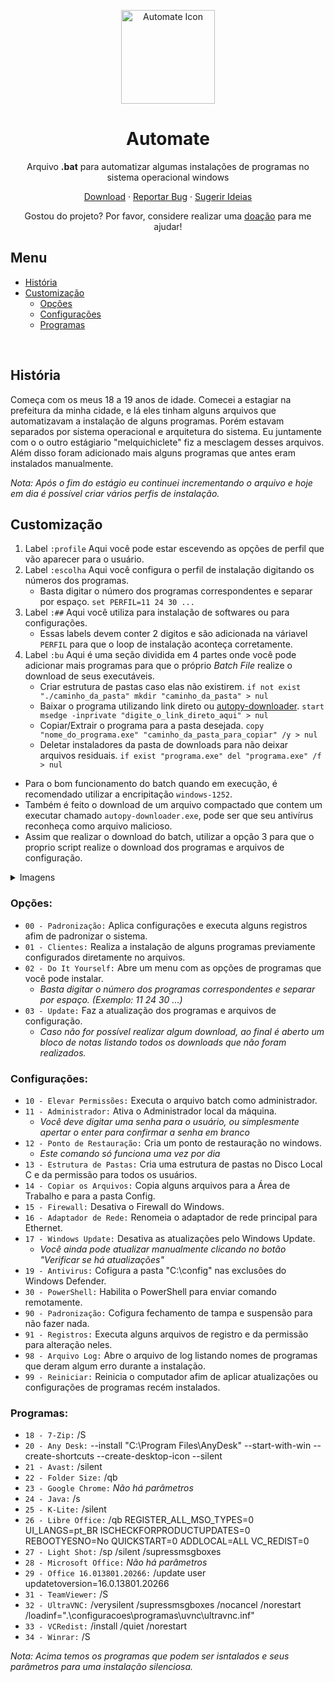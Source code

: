 <p align="center">
 <img width="150px" src="automate.ico" align="center" alt="Automate Icon"/>
 <h1 align="center">Automate</h1>
 <p align="center">Arquivo <strong>.bat</strong> para automatizar algumas instalações de programas no sistema operacional windows</p>
</p>

<p align="center">
    <a href="https://github.com/ylJeferson/automate">Download</a>
    ·
    <a href="https://github.com/ylJeferson/automate/issues/new/choose">Reportar Bug</a>
    ·
    <a href="https://github.com/ylJeferson/automate/issues/new/choose">Sugerir Ideias</a>
  </p>
<p align="center">Gostou do projeto? Por favor, considere realizar uma <a href="https://www.paypal.com/donate/?business=3G3JKT9E3ZKXU&no_recurring=0&item_name=Muito+obrigado%2C+com+este+apoio+pretendo+crescer+cada+vez+mais%21&currency_code=BRL">doação</a> para me ajudar!

## Menu

- [História](#história)
- [Customização](#customização)
  - [Opções](#opções)
  - [Configurações](#configurações)
  - [Programas](#programas)
<br>

## História

Começa com os meus 18 a 19 anos de idade.
Comecei a estagiar na prefeitura da minha cidade, e lá eles tinham alguns arquivos que automatizavam a instalação de alguns programas.
Porém estavam separados por sistema operacional e arquitetura do sistema.
Eu juntamente com o o outro estágiario "melquichiclete" fiz a mesclagem desses arquivos.
Além disso foram adicionado mais alguns programas que antes eram instalados manualmente.

_Nota: Após o fim do estágio eu continuei incrementando o arquivo e hoje em dia é possível criar vários perfis de instalação._
<br>

## Customização

1. Label `:profile` Aqui você pode estar escevendo as opções de perfil que vão aparecer para o usuário.
2. Label `:escolha` Aqui você configura o perfil de instalação digitando os números dos programas.
    - Basta digitar o número dos programas correspondentes e separar por espaço. `set PERFIL=11 24 30 ...`
3. Label `:##` Aqui você utiliza para instalação de softwares ou para configurações.
    - Essas labels devem conter 2 digitos e são adicionada na váriavel `PERFIL` para que o loop de instalação aconteça corretamente.
4. Label `:bu` Aqui é uma seção dividida em 4 partes onde você pode adicionar mais programas para que o próprio _Batch File_ realize o download de seus executáveis.
    - Criar estrutura de pastas caso elas não existirem. `if not exist "./caminho_da_pasta" mkdir "caminho_da_pasta" > nul`
    - Baixar o programa utilizando link direto ou [autopy-downloader](https://github.com/ylJeferson/autopy-downloader). `start msedge -inprivate "digite_o_link_direto_aqui" > nul`
    - Copiar/Extrair o programa para a pasta desejada. `copy "nome_do_programa.exe" "caminho_da_pasta_para_copiar" /y > nul`
    - Deletar instaladores da pasta de downloads para não deixar arquivos residuais. `if exist "programa.exe" del "programa.exe" /f > nul`
 - Para o bom funcionamento do batch quando em execução, é recomendado utilizar a encripitação `windows-1252`.
 - Também é feito o download de um arquivo compactado que contem um executar chamado `autopy-downloader.exe`, pode ser que seu antivírus reconheça como arquivo malicioso.
 - Assim que realizar o download do batch, utilizar a opção 3 para que o proprio script realize o download dos programas e arquivos de configuração.

 <details>
  <summary>Imagens</summary>
  <br>
  <div align="center">
    <img width="=500px" height="350px" src="https://user-images.githubusercontent.com/27925751/177044833-7a190fd2-64ad-4856-acb3-fb73c26376ef.png" alt="Profile Label - :profile">
    <img width="=500px" height="350px" src="https://user-images.githubusercontent.com/27925751/177044730-f2c9fc26-444b-4ec4-abd8-1b8bcb533628.png" alt="Escolha Label - :escolha">
    <img width="=500px" height="350px" src="https://user-images.githubusercontent.com/27925751/177044225-59091c9d-36da-4de1-9c8d-053beb27debd.png" alt="Instalação Label - :##">
    <img width="=500px" height="350px" src="https://user-images.githubusercontent.com/27925751/177044100-eb42f49c-c699-4147-99b0-da3480d11fdb.png" alt="Bat Upadte Label - :bu">
    <img width="=500px" height="350px" src="https://user-images.githubusercontent.com/27925751/177044021-56c680f4-fa94-4cf2-b7a0-f969b5f0aacb.png" alt="Criar estrutura de pastas">
    <img width="=500px" height="350px" src="https://user-images.githubusercontent.com/27925751/177043462-5a94c52b-e1a6-4467-898a-2f07ce3839fd.png" alt="Baixar utilitarios e instaladores">
    <img width="=500px" height="350px" src="https://user-images.githubusercontent.com/27925751/177043514-8eb8075a-4e1f-4190-be75-76d832b562da.png" alt="Copiar instaladores para o automate">
    <img width="=500px" height="350px" src="https://user-images.githubusercontent.com/27925751/177043724-0bd25fa9-3efc-437d-b6f2-7a692213e80a.png" alt="Deletar arquivos residuais">   
  </div>
</details>

### Opções:

 - `00 - Padronização:` Aplica configurações e executa alguns registros afim de padronizar o sistema.
 - `01 - Clientes:` Realiza a instalação de alguns programas previamente configurados diretamente no arquivos.
 - `02 - Do It Yourself:` Abre um menu com as opções de programas que você pode instalar.
      - _Basta digitar o número dos programas correspondentes e separar por espaço. (Exemplo: 11 24 30 ...)_
 - `03 - Update:` Faz a atualização dos programas e arquivos de configuração.
      - _Caso não for possível realizar algum download, ao final é aberto um bloco de notas listando todos os downloads que não foram realizados._

### Configurações:

 - `10 - Elevar Permissões:` Executa o arquivo batch como administrador.
 - `11 - Administrador:` Ativa o Administrador local da máquina.
      - _Você deve digitar uma senha para o usuário, ou simplesmente apertar o enter para confirmar a senha em branco_
 - `12 - Ponto de Restauração:` Cria um ponto de restauração no windows.
      - _Este comando só funciona uma vez por dia_
 - `13 - Estrutura de Pastas:` Cria uma estrutura de pastas no Disco Local C e da permissão para todos os usuários.
 - `14 - Copiar os Arquivos:` Copia alguns arquivos para a Área de Trabalho e para a pasta Config.
 - `15 - Firewall:` Desativa o Firewall do Windows.
 - `16 - Adaptador de Rede:` Renomeia o adaptador de rede principal para Ethernet.
 - `17 - Windows Update:` Desativa as atualizações pelo Windows Update.
      - _Você ainda pode atualizar manualmente clicando no botão "Verificar se há atualizações"_
 - `19 - Antivirus:` Cofigura a pasta "C:\config\" nas exclusões do Windows Defender.
 - `30 - PowerShell:` Habilita o PowerShell para enviar comando remotamente.
 - `90 - Padronização:` Cofigura fechamento de tampa e suspensão para não fazer nada.
 - `91 - Registros:` Executa alguns arquivos de registro e da permissão para alteração neles.
 - `98 - Arquivo Log:` Abre o arquivo de log listando nomes de programas que deram algum erro durante a instalação.
 - `99 - Reiniciar:` Reinicia o computador afim de aplicar atualizações ou configurações de programas recém instalados.

### Programas:

 - `18 - 7-Zip:` /S
 - `20 - Any Desk:` --install "C:\Program Files\AnyDesk" --start-with-win --create-shortcuts --create-desktop-icon --silent
 - `21 - Avast:` /silent 
 - `22 - Folder Size:` /qb
 - `23 - Google Chrome:` _Não há parâmetros_
 - `24 - Java:` /s
 - `25 - K-Lite:` /silent
 - `26 - Libre Office:` /qb REGISTER_ALL_MSO_TYPES=0 UI_LANGS=pt_BR ISCHECKFORPRODUCTUPDATES=0 REBOOTYESNO=No QUICKSTART=0 ADDLOCAL=ALL VC_REDIST=0
 - `27 - Light Shot:` /sp /silent /supressmsgboxes
 - `28 - Microsoft Office:` _Não há parâmetros_
 - `29 - Office 16.013801.20266:` /update user updatetoversion=16.0.13801.20266
 - `31 - TeamViewer:` /S
 - `32 - UltraVNC:` /verysilent /supressmsgboxes /nocancel /norestart /loadinf=".\configuracoes\programas\uvnc\ultravnc.inf"
 - `33 - VCRedist:` /install /quiet /norestart
 - `34 - Winrar:` /S

_Nota:  Acima temos os programas que podem ser isntalados e seus parâmetros para uma instalação silenciosa._
<br>
